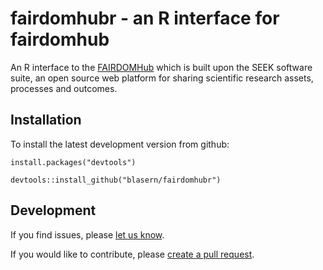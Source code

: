# fairdomhubr - an R interface for fairdomhub

An R interface to the [FAIRDOMHub](https://fairdomhub.org) which is built 
upon the SEEK software suite, an open source web platform for sharing 
scientific research assets, processes and outcomes. 


## Installation 




To install the latest development version from github:



    install.packages("devtools")

    devtools::install_github("blasern/fairdomhubr")



## Development
 


If you find issues, please [let us know](https://github.com/blasern/fairdomhubr/issues). 

If you would like to contribute, please [create a pull request](https://github.com/blasern/fairdomhubr/compare).
